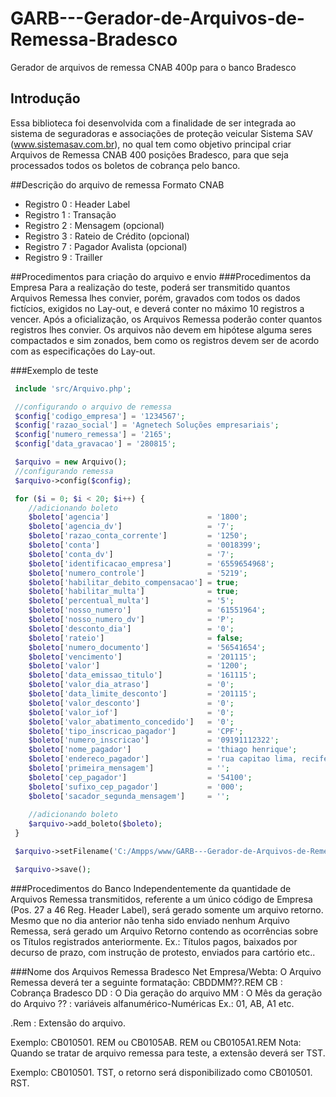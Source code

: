 # GARB---Gerador-de-Arquivos-de-Remessa-Bradesco
Gerador de arquivos de remessa CNAB 400p para o banco Bradesco

## Introdução
Essa biblioteca foi desenvolvida com a finalidade de ser integrada ao sistema de seguradoras e
associações de proteção veicular Sistema SAV (www.sistemasav.com.br), no qual tem como objetivo principal criar Arquivos de Remessa CNAB 400 posições Bradesco, para que seja
processados todos os boletos de cobrança pelo banco.

##Descrição do arquivo de remessa Formato CNAB
 - Registro 0 : Header Label
 - Registro 1 : Transação
 - Registro 2 : Mensagem (opcional)
 - Registro 3 : Rateio de Crédito (opcional)
 - Registro 7 : Pagador Avalista (opcional)
 - Registro 9 : Trailler
 
 ##Procedimentos para criação do arquivo e envio
 ###Procedimentos da Empresa
 Para a realização do teste, poderá ser transmitido quantos Arquivos Remessa lhes convier, 
 porém, gravados com todos os dados fictícios, exigidos no Lay-out, e deverá conter no máximo 
 10 registros a vencer. Após a oficialização, os Arquivos Remessa poderão conter quantos 
 registros lhes convier. Os arquivos não devem em hipótese alguma seres compactados e sim 
 zonados, bem como os registros devem ser de acordo com as especificações do Lay-out.


 ###Exemplo de teste
```PHP
 include 'src/Arquivo.php';

 //configurando o arquivo de remessa
 $config['codigo_empresa'] = '1234567';
 $config['razao_social'] = 'Agnetech Soluções empresariais';
 $config['numero_remessa'] = '2165';
 $config['data_gravacao'] = '280815';

 $arquivo = new Arquivo();
 //configurando remessa
 $arquivo->config($config);

 for ($i = 0; $i < 20; $i++) {
	//adicionando boleto
	$boleto['agencia'] 						= '1800';
	$boleto['agencia_dv'] 					= '7';
	$boleto['razao_conta_corrente']			= '1250';
	$boleto['conta'] 						= '0018399';
	$boleto['conta_dv'] 					= '7';
	$boleto['identificacao_empresa'] 		= '6559654968';
	$boleto['numero_controle'] 				= '5219';
	$boleto['habilitar_debito_compensacao'] = true;
	$boleto['habilitar_multa'] 				= true;
	$boleto['percentual_multa'] 			= '5';
	$boleto['nosso_numero'] 				= '61551964';
	$boleto['nosso_numero_dv'] 				= 'P';
	$boleto['desconto_dia']	 				= '0';
	$boleto['rateio'] 						= false;
	$boleto['numero_documento'] 			= '56541654';
	$boleto['vencimento'] 					= '201115';
	$boleto['valor'] 						= '1200';
	$boleto['data_emissao_titulo'] 			= '161115';
	$boleto['valor_dia_atraso'] 			= '0';
	$boleto['data_limite_desconto'] 		= '201115';
	$boleto['valor_desconto'] 				= '0';
	$boleto['valor_iof'] 					= '0';
	$boleto['valor_abatimento_concedido'] 	= '0';
	$boleto['tipo_inscricao_pagador'] 		= 'CPF';
	$boleto['numero_inscricao'] 			= '09191112322';
	$boleto['nome_pagador'] 				= 'thiago henrique';
	$boleto['endereco_pagador'] 			= 'rua capitao lima, recife, pernambuco';
	$boleto['primeira_mensagem'] 			= '';
	$boleto['cep_pagador'] 					= '54100';
	$boleto['sufixo_cep_pagador'] 			= '000';
	$boleto['sacador_segunda_mensagem'] 	= '';
	
	//adicionando boleto
	$arquivo->add_boleto($boleto);
 }

 $arquivo->setFilename('C:/Ampps/www/GARB---Gerador-de-Arquivos-de-Remessa-Bradesco/src/CB171101');

 $arquivo->save();
```
 ###Procedimentos do Banco
 Independentemente da quantidade de Arquivos Remessa transmitidos, referente a um único código 
 de Empresa (Pos. 27 a 46 Reg. Header Label), será gerado somente um arquivo retorno.
Mesmo que no dia anterior não tenha sido enviado nenhum Arquivo Remessa, será gerado um Arquivo 
Retorno contendo as ocorrências sobre os Títulos registrados anteriormente. Ex.: Títulos pagos, 
baixados por decurso de prazo, com instrução de protesto, enviados para cartório etc..

###Nome dos Arquivos Remessa 
Bradesco Net Empresa/Webta: O Arquivo Remessa deverá ter a seguinte formatação:
CBDDMM??.REM
CB : Cobrança Bradesco
DD : O Dia geração do arquivo
MM : O Mês da geração do Arquivo
?? : variáveis alfanumérico-Numéricas
Ex.: 01, AB, A1 etc.

.Rem : Extensão do arquivo.

Exemplo: CB010501. REM ou CB0105AB. REM ou CB0105A1.REM
Nota: Quando se tratar de arquivo remessa para teste, a extensão deverá ser TST.

Exemplo: CB010501. TST, o retorno será disponibilizado como CB010501. RST.
